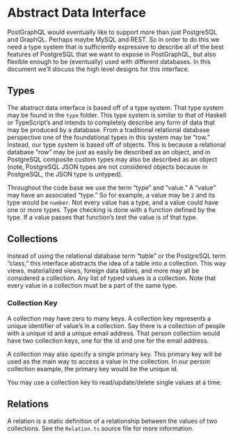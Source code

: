 # Abstract Data Interface
PostGraphQL would eventually like to support more than just PostgreSQL and GraphQL. Perhaps maybe MySQL and REST. So in order to do this we need a type system that is sufficiently expressive to describe all of the best features of PostgreSQL that we want to expose in PostGraphQL, but also flexible enough to be (eventually) used with different databases. In this document we’ll discuss the high level designs for this interface.

## Types
The abstract data interface is based off of a type system. That type system may be found in the `type` folder. This type system is similar to that of Haskell or TypeScript’s and intends to completely describe any form of data that may be produced by a database. From a traditional relational database perspective one of the foundational types in this system may be “row.” Instead, our type system is based off of objects. This is because a relational database “row” may be just as easily be described as an object, and in PostgreSQL composite custom types may also be described as an object (note, PostgreSQL JSON types are not considered objects because in PostgreSQL, the JSON type is untyped).

Throughout the code base we use the term “type” and “value.” A “value” may have an associated “type.” So for example, a value may be `2` and its type would be `number`. Not every value has a type, and a value could have one or more types. Type checking is done with a function defined by the type. If a value passes that function’s test the value is of that type.

## Collections
Instead of using the relational database term “table” or the PostgreSQL term “class,” this interface abstracts the idea of a table into a collection. This way views, materialized views, foreign data tables, and more may all be considered a collection. Any list of typed values is a collection. Note that every value in a collection must be a part of the same type.

### Collection Key
A collection may have zero to many keys. A collection key represents a unique identifier of value’s in a collection. Say there is a collection of people with a unique id and a unique email address. That person collection would have two collection keys, one for the id and one for the email address.

A collection may also specify a single primary key. This primary key will be used as the main way to access a value in the collection. In our person collection example, the primary key would be the unique id.

You may use a collection key to read/update/delete single values at a time.

## Relations
A relation is a static definition of a relationship between the values of two collections. See the `Relation.ts` source file for more information.
